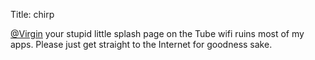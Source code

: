 Title: chirp

<a href="http://twitter.com/Virgin">@Virgin</a> your stupid little splash page on the Tube wifi ruins most of my apps. Please just get straight to the Internet for goodness sake.
